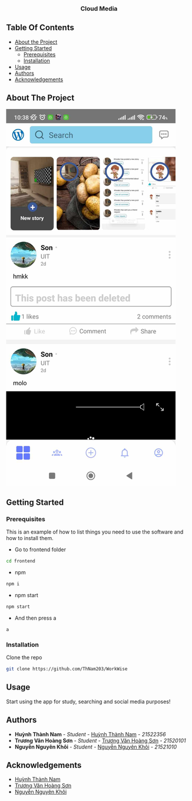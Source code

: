 <br/>
<p align="center">
  <h3 align="center">Cloud Media</h3>

</p>

## Table Of Contents

- [About the Project](#about-the-project)
- [Getting Started](#getting-started)
  - [Prerequisites](#prerequisites)
  - [Installation](#installation)
- [Usage](#usage)
- [Authors](#authors)
- [Acknowledgements](#acknowledgements)

## About The Project

![Screen Shot](frontend/assets/images/ScreenShot.jpg)

## Getting Started

### Prerequisites

This is an example of how to list things you need to use the software and how to install them.

- Go to frontend folder

```sh
cd frontend
```

- npm

```sh
npm i
```

- npm start

```sh
npm start
```

- And then press a

```sh
a
```

### Installation

Clone the repo

```sh
git clone https://github.com/ThNam203/WorkWise
```

## Usage

Start using the app for study, searching and social media purposes!

## Authors

- **Huỳnh Thành Nam** - _Student_ - [Huỳnh Thành Nam](https://github.com/ThNam203) - _21522356_
- **Trương Văn Hoàng Sơn** - _Student_ - [Trương Văn Hoàng Sơn](https://github.com/tvhson) - _21520101_
- **Nguyễn Nguyên Khôi** - _Student_ - [Nguyễn Nguyên Khôi](https://github.com/Khooiiiii) - _21521010_

## Acknowledgements

- [Huỳnh Thành Nam](https://github.com/ThNam203)
- [Trương Văn Hoàng Sơn](https://github.com/tvhson)
- [Nguyễn Nguyên Khôi](https://github.com/Khooiiiii)
